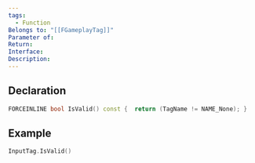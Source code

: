 ```yaml
---
tags:
  - Function
Belongs to: "[[FGameplayTag]]"
Parameter of: 
Return: 
Interface: 
Description:
---
```


## Declaration

```cpp
FORCEINLINE bool IsValid() const { 	return (TagName != NAME_None); }
```

## Example

```cpp
InputTag.IsValid()
```